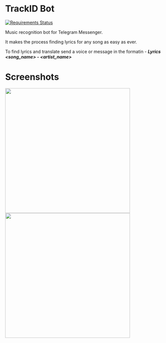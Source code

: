 # TrackID Bot
[![Requirements Status](https://requires.io/github/andriyor/Telegram-ACR-lyrics-bot/requirements.svg?branch=master)](https://requires.io/github/andriyor/Telegram-ACR-lyrics-bot/requirements/?branch=master)

Music recognition bot for Telegram Messenger. 

It makes the process finding lyrics for any song as easy as ever.

To find lyrics and translate send a voice or message in the formatin - **_Lyrics \<song\_name\> - \<artist\_name\>_**  
 
# Screenshots

<div style="overflow:auto;">
		<div>
			<img src="https://raw.githubusercontent.com/andriyor/Telegram-ACR-lyrics-bot/master/screenshots/screenshot_1.png" width="400"/>
			<img src="https://raw.githubusercontent.com/andriyor/Telegram-ACR-lyrics-bot/master/screenshots/screenshot_2.png" width="400"/>
		</div>
</div>
